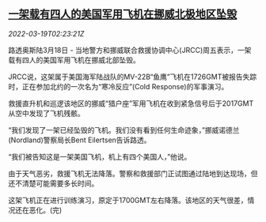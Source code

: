 <!--1647657063000-->
[一架载有四人的美国军用飞机在挪威北极地区坠毁](https://cn.reuters.com/article/us-military-plane-norway-crash-0319-idCNKCS2LG025)
------

<div><i>2022-03-19T02:23:21Z</i></div><p>路透奥斯陆3月18日 - 当地警方和挪威联合救援协调中心(JRCC)周五表示，一架载有四人的美国军用飞机在挪威北部坠毁。</p><p>JRCC说，这架属于美国海军陆战队的MV-22B“鱼鹰”飞机在1726GMT被报告失踪时，正在参加北约的一次名为“寒冷反应”(Cold Response)的军事演习。</p><p>救援直升机和巡逻该地区的挪威“猎户座”军用飞机在收到紧急信号后于2017GMT从空中发现了飞机残骸。</p><p>“我们发现了一架已经坠毁的飞机。我们没有看到任何生命迹象，”挪威诺德兰(Nordland)警察局长Bent Eilertsen告诉路透。</p><p>“我们被告知这是一架美国飞机，机上有四个美国人，”他说。</p><p>由于天气恶劣，救援飞机无法降落。警察和救援部门正试图通过陆地到达现场，但还不清楚可能需要多长时间。</p><p>这架飞机正在进行训练演习，原定于1700GMT左右降落。该地区的天气很差，情况还在恶化。(完)</p>
